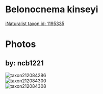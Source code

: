 
Belonocnema kinseyi
===================
  
[iNaturalist taxon id: 1195335](https://www.inaturalist.org/taxa/1195335)
# Photos

## by: ncb1221
  
![taxon212084286](https://inaturalist-open-data.s3.amazonaws.com/photos/227230167/medium.jpeg)  
![taxon212084300](https://inaturalist-open-data.s3.amazonaws.com/photos/227230184/medium.jpeg)  
![taxon212084308](https://inaturalist-open-data.s3.amazonaws.com/photos/227230193/medium.jpeg)